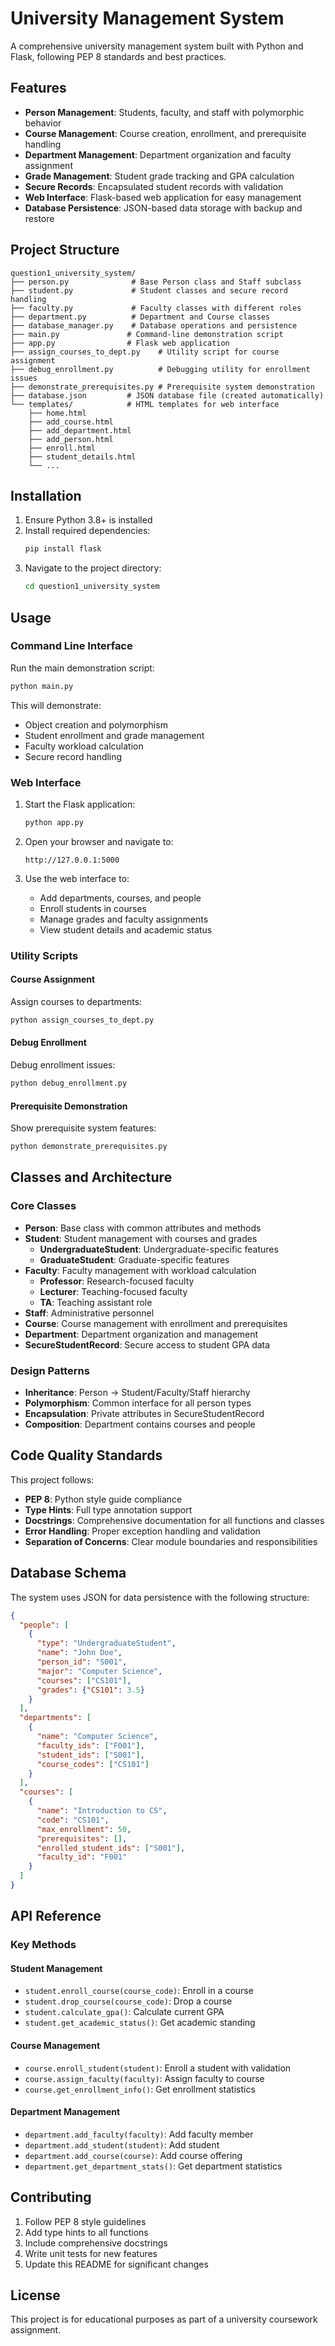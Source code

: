 # University Management System

A comprehensive university management system built with Python and Flask, following PEP 8 standards and best practices.

## Features

- **Person Management**: Students, faculty, and staff with polymorphic behavior
- **Course Management**: Course creation, enrollment, and prerequisite handling
- **Department Management**: Department organization and faculty assignment
- **Grade Management**: Student grade tracking and GPA calculation
- **Secure Records**: Encapsulated student records with validation
- **Web Interface**: Flask-based web application for easy management
- **Database Persistence**: JSON-based data storage with backup and restore

## Project Structure

```
question1_university_system/
├── person.py              # Base Person class and Staff subclass
├── student.py             # Student classes and secure record handling
├── faculty.py             # Faculty classes with different roles
├── department.py          # Department and Course classes
├── database_manager.py    # Database operations and persistence
├── main.py               # Command-line demonstration script
├── app.py                # Flask web application
├── assign_courses_to_dept.py    # Utility script for course assignment
├── debug_enrollment.py          # Debugging utility for enrollment issues
├── demonstrate_prerequisites.py # Prerequisite system demonstration
├── database.json         # JSON database file (created automatically)
└── templates/            # HTML templates for web interface
    ├── home.html
    ├── add_course.html
    ├── add_department.html
    ├── add_person.html
    ├── enroll.html
    ├── student_details.html
    └── ...
```

## Installation

1. Ensure Python 3.8+ is installed
2. Install required dependencies:
   ```bash
   pip install flask
   ```
3. Navigate to the project directory:
   ```bash
   cd question1_university_system
   ```

## Usage

### Command Line Interface

Run the main demonstration script:
```bash
python main.py
```

This will demonstrate:
- Object creation and polymorphism
- Student enrollment and grade management
- Faculty workload calculation
- Secure record handling

### Web Interface

1. Start the Flask application:
   ```bash
   python app.py
   ```

2. Open your browser and navigate to:
   ```
   http://127.0.0.1:5000
   ```

3. Use the web interface to:
   - Add departments, courses, and people
   - Enroll students in courses
   - Manage grades and faculty assignments
   - View student details and academic status

### Utility Scripts

#### Course Assignment
Assign courses to departments:
```bash
python assign_courses_to_dept.py
```

#### Debug Enrollment
Debug enrollment issues:
```bash
python debug_enrollment.py
```

#### Prerequisite Demonstration
Show prerequisite system features:
```bash
python demonstrate_prerequisites.py
```

## Classes and Architecture

### Core Classes

- **Person**: Base class with common attributes and methods
- **Student**: Student management with courses and grades
  - **UndergraduateStudent**: Undergraduate-specific features
  - **GraduateStudent**: Graduate-specific features
- **Faculty**: Faculty management with workload calculation
  - **Professor**: Research-focused faculty
  - **Lecturer**: Teaching-focused faculty  
  - **TA**: Teaching assistant role
- **Staff**: Administrative personnel
- **Course**: Course management with enrollment and prerequisites
- **Department**: Department organization and management
- **SecureStudentRecord**: Secure access to student GPA data

### Design Patterns

- **Inheritance**: Person → Student/Faculty/Staff hierarchy
- **Polymorphism**: Common interface for all person types
- **Encapsulation**: Private attributes in SecureStudentRecord
- **Composition**: Department contains courses and people

## Code Quality Standards

This project follows:

- **PEP 8**: Python style guide compliance
- **Type Hints**: Full type annotation support
- **Docstrings**: Comprehensive documentation for all functions and classes
- **Error Handling**: Proper exception handling and validation
- **Separation of Concerns**: Clear module boundaries and responsibilities

## Database Schema

The system uses JSON for data persistence with the following structure:

```json
{
  "people": [
    {
      "type": "UndergraduateStudent",
      "name": "John Doe",
      "person_id": "S001",
      "major": "Computer Science",
      "courses": ["CS101"],
      "grades": {"CS101": 3.5}
    }
  ],
  "departments": [
    {
      "name": "Computer Science",
      "faculty_ids": ["F001"],
      "student_ids": ["S001"],
      "course_codes": ["CS101"]
    }
  ],
  "courses": [
    {
      "name": "Introduction to CS",
      "code": "CS101",
      "max_enrollment": 50,
      "prerequisites": [],
      "enrolled_student_ids": ["S001"],
      "faculty_id": "F001"
    }
  ]
}
```

## API Reference

### Key Methods

#### Student Management
- `student.enroll_course(course_code)`: Enroll in a course
- `student.drop_course(course_code)`: Drop a course
- `student.calculate_gpa()`: Calculate current GPA
- `student.get_academic_status()`: Get academic standing

#### Course Management
- `course.enroll_student(student)`: Enroll a student with validation
- `course.assign_faculty(faculty)`: Assign faculty to course
- `course.get_enrollment_info()`: Get enrollment statistics

#### Department Management
- `department.add_faculty(faculty)`: Add faculty member
- `department.add_student(student)`: Add student
- `department.add_course(course)`: Add course offering
- `department.get_department_stats()`: Get department statistics

## Contributing

1. Follow PEP 8 style guidelines
2. Add type hints to all functions
3. Include comprehensive docstrings
4. Write unit tests for new features
5. Update this README for significant changes

## License

This project is for educational purposes as part of a university coursework assignment.
